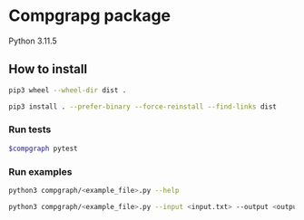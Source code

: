 # Compgrapg package

Python 3.11.5

## How to install
```bash
pip3 wheel --wheel-dir dist .

pip3 install . --prefer-binary --force-reinstall --find-links dist
```

### Run tests
```bash
$compgraph pytest
```

### Run examples
```bash
python3 compgraph/<example_file>.py --help

python3 compgraph/<example_file>.py --input <input.txt> --output <output.txt>
```

